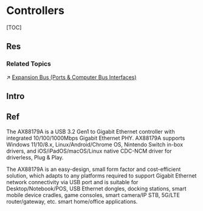 # Controllers

[TOC]



## Res
### Related Topics
↗ [Expansion Bus (Ports & Computer Bus Interfaces)](../../Computer%20Bus%20(Datapath)%20&%20Interfaces/Expansion%20Bus%20(Ports%20&%20Computer%20Bus%20Interfaces)/Expansion%20Bus%20(Ports%20&%20Computer%20Bus%20Interfaces).md)



## Intro


## Ref
[AX88179A | ASIX]: https://www.asix.com.tw/en/product/USBEthernet/Super-Speed_USB_Ethernet/AX88179A

The AX88179A is a USB 3.2 Gen1 to Gigabit Ethernet controller with integrated 10/100/1000Mbps Gigabit Ethernet PHY. AX88179A supports Windows 11/10/8.x, Linux/Android/Chrome OS, Nintendo Switch in-box drivers, and iOS/iPadOS/macOS/Linux native CDC-NCM driver for driverless, Plug & Play.   
  
The AX88179A is an easy-design, small form factor and cost-efficient solution, which adapts to any platforms required to support Gigabit Ethernet network connectivity via USB port and is suitable for Desktop/Notebook/POS, USB Ethernet dongles, docking stations, smart mobile device cradles, game consoles, smart camera/IP STB, 5G/LTE router/gateway, etc. smart home/office applications.
